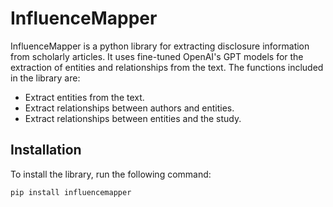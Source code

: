 # InfluenceMapper

InfluenceMapper is a python library for extracting disclosure information from scholarly articles. It uses fine-tuned OpenAI's GPT models for the extraction of entities and relationships from the text. The functions included in the library are:
- Extract entities from the text.
- Extract relationships between authors and entities.
- Extract relationships between entities and the study.

## Installation

To install the library, run the following command:

```bash
pip install influencemapper
```